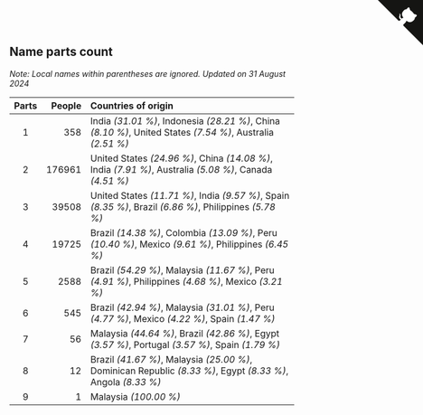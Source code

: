 ## Name parts count

*Note: Local names within parentheses are ignored.*
*Updated on 31 August 2024*

| Parts | People | Countries of origin |
| :--: | ---: | :--- |
| 1 | 358 | India *(31.01 %)*, Indonesia *(28.21 %)*, China *(8.10 %)*, United States *(7.54 %)*, Australia *(2.51 %)* |
| 2 | 176961 | United States *(24.96 %)*, China *(14.08 %)*, India *(7.91 %)*, Australia *(5.08 %)*, Canada *(4.51 %)* |
| 3 | 39508 | United States *(11.71 %)*, India *(9.57 %)*, Spain *(8.35 %)*, Brazil *(6.86 %)*, Philippines *(5.78 %)* |
| 4 | 19725 | Brazil *(14.38 %)*, Colombia *(13.09 %)*, Peru *(10.40 %)*, Mexico *(9.61 %)*, Philippines *(6.45 %)* |
| 5 | 2588 | Brazil *(54.29 %)*, Malaysia *(11.67 %)*, Peru *(4.91 %)*, Philippines *(4.68 %)*, Mexico *(3.21 %)* |
| 6 | 545 | Brazil *(42.94 %)*, Malaysia *(31.01 %)*, Peru *(4.77 %)*, Mexico *(4.22 %)*, Spain *(1.47 %)* |
| 7 | 56 | Malaysia *(44.64 %)*, Brazil *(42.86 %)*, Egypt *(3.57 %)*, Portugal *(3.57 %)*, Spain *(1.79 %)* |
| 8 | 12 | Brazil *(41.67 %)*, Malaysia *(25.00 %)*, Dominican Republic *(8.33 %)*, Egypt *(8.33 %)*, Angola *(8.33 %)* |
| 9 | 1 | Malaysia *(100.00 %)* |


<a href="https://github.com/simonkellly/wca_statistics_ireland" class="github-corner" aria-label="View source on Github"><svg width="80" height="80" viewBox="0 0 250 250" style="fill:#151513; color:#fff; position: absolute; top: 0; border: 0; right: 0;" aria-hidden="true"><path d="M0,0 L115,115 L130,115 L142,142 L250,250 L250,0 Z"></path><path d="M128.3,109.0 C113.8,99.7 119.0,89.6 119.0,89.6 C122.0,82.7 120.5,78.6 120.5,78.6 C119.2,72.0 123.4,76.3 123.4,76.3 C127.3,80.9 125.5,87.3 125.5,87.3 C122.9,97.6 130.6,101.9 134.4,103.2" fill="currentColor" style="transform-origin: 130px 106px;" class="octo-arm"></path><path d="M115.0,115.0 C114.9,115.1 118.7,116.5 119.8,115.4 L133.7,101.6 C136.9,99.2 139.9,98.4 142.2,98.6 C133.8,88.0 127.5,74.4 143.8,58.0 C148.5,53.4 154.0,51.2 159.7,51.0 C160.3,49.4 163.2,43.6 171.4,40.1 C171.4,40.1 176.1,42.5 178.8,56.2 C183.1,58.6 187.2,61.8 190.9,65.4 C194.5,69.0 197.7,73.2 200.1,77.6 C213.8,80.2 216.3,84.9 216.3,84.9 C212.7,93.1 206.9,96.0 205.4,96.6 C205.1,102.4 203.0,107.8 198.3,112.5 C181.9,128.9 168.3,122.5 157.7,114.1 C157.9,116.9 156.7,120.9 152.7,124.9 L141.0,136.5 C139.8,137.7 141.6,141.9 141.8,141.8 Z" fill="currentColor" class="octo-body"></path></svg></a><style>.github-corner:hover .octo-arm{animation:octocat-wave 560ms ease-in-out}@keyframes octocat-wave{0%,100%{transform:rotate(0)}20%,60%{transform:rotate(-25deg)}40%,80%{transform:rotate(10deg)}}@media (max-width:500px){.github-corner:hover .octo-arm{animation:none}.github-corner .octo-arm{animation:octocat-wave 560ms ease-in-out}}</style>
